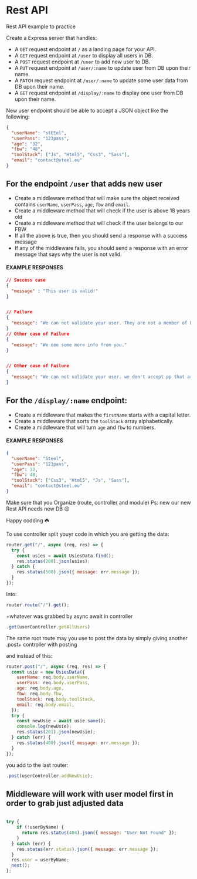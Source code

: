 # Rest API

Rest API example to practice

Create a Express server that handles:

- A `GET` request endpoint at `/` as a landing page for your API.
- A `GET` request endpoint at `/user` to display all users in DB.
- A `POST` request endpoint at `/user` to add new user to DB.
- A `PUT` request endpoint at `/user/:name` to update user from DB upon their name.
- A `PATCH` request endpoint at `/user/:name` to update some user data from DB upon their name.
- A `GET` request endpoint at `/display/:name` to display one user from DB upon their name.

New user endpoint should be able to accept a JSON object like the following:

```json
{
  "userName": "stEEel",
  "userPass": "123pass",
  "age": "32",
  "fbw": "48",
  "toolStack": ["Js", "Html5", "Css3", "Sass"],
  "email": "contact@steel.eu"
}
```

## For the endpoint `/user` that adds new user

- Create a middleware method that will make sure the object received contains `userName`, `userPass`, `age`, `fbw` and `email`.
- Create a middleware method that will check if the user is above 18 years old
- Create a middleware method that will check if the user belongs to our FBW
- If all the above is true, then you should send a response with a success message
- If any of the middleware fails, you should send a response with an error message that says why the user is not valid.

#### EXAMPLE RESPONSES

```json
// Success case
{
  "message" : "This user is valid!"
}


// Failure
{
  "message": "We can not validate your user. They are not a member of FBW48"
}
// Other case of Failure
{
  "message": "We nee some more info from you."
}


// Other case of Failure
{
  "message": "We can not validate your user. we don't accept pp that are below 18 years of age"
}

```

## For the `/display/:name` endpoint:

- Create a middleware that makes the `firstName` starts with a capital letter.
- Create a middleware that sorts the `toolStack` array alphabetically.
- Create a middleware that will turn `age` and `fbw` to numbers.

#### EXAMPLE RESPONSES

```json
{
  "userName": "Steel",
  "userPass": "123pass",
  "age": 32,
  "fbw": 48,
  "toolStack": ["Css3", "Html5", "Js", "Sass"],
  "email": "contact@steel.eu"
}
```

Make sure that you Organize (route, controller and module)
Ps: new our new Rest API needs new DB 😉

Happy codding ☘️

To use controller split youyr code in which you are getting the data:

```javascript
router.get("/", async (req, res) => {
  try {
    const usies = await UsiesData.find();
    res.status(200).json(usies);
  } catch {
    res.status(500).json({ message: err.message });
  }
});
```

Into:

```javascript
router.route("/").get();
```

+whatever was grabbed by async await in controller

```javascript
.get(userController.getAllUsers)
```

The same root route may you use to post the data by simply giving another .post+ controller with posting

and instead of this:

```javascript
router.post("/", async (req, res) => {
  const usie = new UsiesData({
    userName: req.body.userName,
    userPass: req.body.userPass,
    age: req.body.age,
    fbw: req.body.fbw,
    toolStack: req.body.toolStack,
    email: req.body.email,
  });
  try {
    const newUsie = await usie.save();
    console.log(newUsie);
    res.status(201).json(newUsie);
  } catch (err) {
    res.status(400).json({ message: err.message });
  }
});
```

you add to the last router:

```javascript
.post(userController.addNewUsie);
```

## Middleware will work with user model first in order to grab just adjusted data

```javascript

try {
    if (!userByName) {
      return res.status(404).json({ message: "User Not Found" });
    }
  } catch (err) {
    res.status(err.status).json({ message: err.message });
  }
  res.user = userByName;
  next();
};
```
